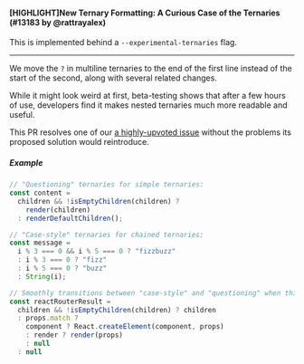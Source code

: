 #### [HIGHLIGHT]New Ternary Formatting: A Curious Case of the Ternaries (#13183 by @rattrayalex)

This is implemented behind a `--experimental-ternaries` flag.

---

We move the `?` in multiline ternaries to the end of the first line instead of the start of the second, along with several related changes.

While it might look weird at first, beta-testing shows that after a few hours of use, developers find it makes nested ternaries much more readable and useful.

This PR resolves one of our [a highly-upvoted issue](https://github.com/prettier/prettier/issues/5814) without the problems its proposed solution would reintroduce.

##### Example

<!-- prettier-ignore -->
```js
// "Questioning" ternaries for simple ternaries:
const content =
  children && !isEmptyChildren(children) ?
    render(children)
  : renderDefaultChildren();

// "Case-style" ternaries for chained ternaries:
const message =
  i % 3 === 0 && i % 5 === 0 ? "fizzbuzz"
  : i % 3 === 0 ? "fizz"
  : i % 5 === 0 ? "buzz"
  : String(i);

// Smoothly transitions between "case-style" and "questioning" when things get complicated:
const reactRouterResult =
  children && !isEmptyChildren(children) ? children
  : props.match ?
    component ? React.createElement(component, props)
    : render ? render(props)
    : null
  : null
```
